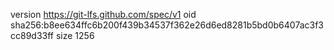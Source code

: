 version https://git-lfs.github.com/spec/v1
oid sha256:b8ee634ffc6b200f439b34537f362e26d6ed8281b5bd0b6407ac3f3cc89d33ff
size 1256
